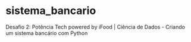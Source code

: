 # sistema_bancario
Desafio 2: Potência Tech powered by iFood | Ciência de Dados - Criando um sistema bancário com Python

